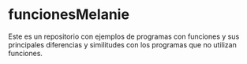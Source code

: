 # funcionesMelanie
Este es un repositorio con ejemplos de programas con funciones y sus principales diferencias y similitudes con los programas que no utilizan funciones.
